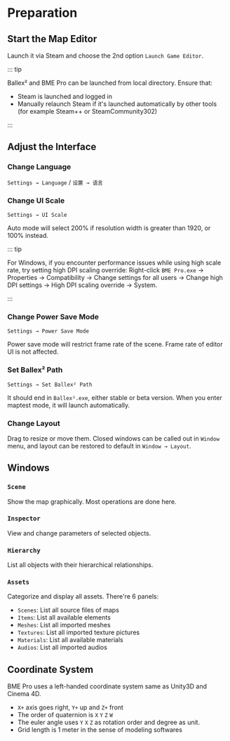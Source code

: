 # Preparation

## Start the Map Editor

Launch it via Steam and choose the 2nd option `Launch Game Editor`.

::: tip

Ballex² and BME Pro can be launched from local directory. Ensure that:

- Steam is launched and logged in
- Manually relaunch Steam if it's launched automatically by other tools (for example Steam++ or SteamCommunity302)

:::

## Adjust the Interface

### Change Language

`Settings → Language` / `设置 → 语言`

### Change UI Scale

`Settings → UI Scale`

Auto mode will select 200% if resolution width is greater than 1920, or 100% instead.

::: tip

For Windows, if you encounter performance issues while using high scale rate, try setting high DPI scaling override: Right-click `BME Pro.exe` → Properties → Compatibility → Change settings for all users → Change high DPI settings → High DPI scaling override → System.

:::

### Change Power Save Mode

`Settings → Power Save Mode`

Power save mode will restrict frame rate of the scene. Frame rate of editor UI is not affected.

### Set Ballex² Path

`Settings → Set Ballex² Path`

It should end in `Ballex².exe`, either stable or beta version. When you enter maptest mode, it will launch automatically.

### Change Layout

Drag to resize or move them. Closed windows can be called out in `Window` menu, and layout can be restored to default in `Window → Layout`.

## Windows

### `Scene`

Show the map graphically. Most operations are done here.

### `Inspector`

View and change parameters of selected objects.

### `Hierarchy`

List all objects with their hierarchical relationships.

### `Assets`

Categorize and display all assets. There're 6 panels:

- `Scenes`: List all source files of maps
- `Items`: List all available elements
- `Meshes`: List all imported meshes
- `Textures`: List all imported texture pictures
- `Materials`: List all available materials
- `Audios`: List all imported audios

## Coordinate System

BME Pro uses a left-handed coordinate system same as Unity3D and Cinema 4D.

- `X+` axis goes right, `Y+` up and `Z+` front
- The order of quaternion is `X` `Y` `Z` `W`
- The euler angle uses `Y` `X` `Z` as rotation order and degree as unit.
- Grid length is 1 meter in the sense of modeling softwares
